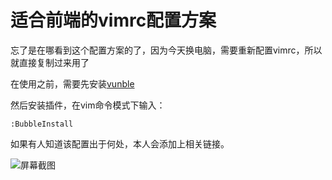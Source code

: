 # 适合前端的vimrc配置方案

忘了是在哪看到这个配置方案的了，因为今天换电脑，需要重新配置vimrc，所以就直接复制过来用了

在使用之前，需要先安装[vunble](https://github.com/VundleVim/Vundle.vim.git)

然后安装插件，在vim命令模式下输入：

    :BubbleInstall

如果有人知道该配置出于何处，本人会添加上相关链接。

![屏幕截图](https://ooo.0o0.ooo/2016/01/20/569f5407a686a.png)
